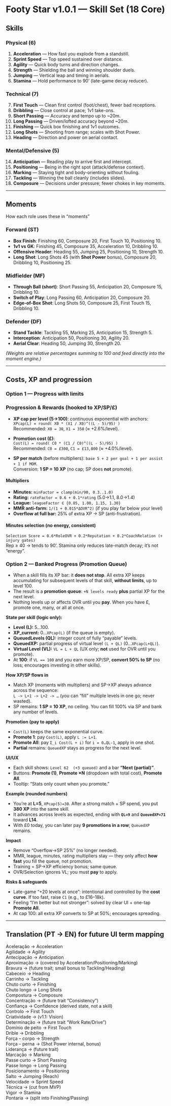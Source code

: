 # Footy Star v1.0.1 — Skill Set (18 Core)

## Skills

### Physical (6)

1) **Acceleration** — How fast you explode from a standstill.
2) **Sprint Speed** — Top speed sustained over distance.
3) **Agility** — Quick body turns and direction changes.
4) **Strength** — Shielding the ball and winning shoulder duels.
5) **Jumping** — Vertical leap and timing in aerials.
6) **Stamina** — Hold performance to 90’ (late-game decay reducer).

### Technical (7)

7) **First Touch** — Clean first control (foot/chest), fewer bad receptions.
8) **Dribbling** — Close control at pace; 1v1 take-ons.
9) **Short Passing** — Accuracy and tempo up to ~20m.
10) **Long Passing** — Driven/lofted accuracy beyond ~20m.
11) **Finishing** — Quick box finishing and 1v1 outcomes.
12) **Long Shots** — Shooting from range; scales with Shot Power.
13) **Heading** — Direction and power on aerial contact.

### Mental/Defensive (5)

14) **Anticipation** — Reading play to arrive first and intercept.
15) **Positioning** — Being in the right spot (attack/defense context).
16) **Marking** — Staying tight and body-orienting without fouling.
17) **Tackling** — Winning the ball cleanly (includes slides).
18) **Composure** — Decisions under pressure; fewer chokes in key moments.

------

## Moments

How each role uses these in “moments”

### Forward (ST)

- **Box Finish**: Finishing 60, Composure 20, First Touch 10, Positioning 10.
- **1v1 vs GK**: Finishing 45, Composure 35, Acceleration 10, Dribbling 10.
- **Offensive Header**: Heading 55, Jumping 25, Positioning 10, Strength 10.
- **Long Shot**: Long Shots 45 (with **Shot Power** bonus), Composure 20, Dribbling 10, Positioning 25.

### Midfielder (MF)

- **Through Ball (short)**: Short Passing 55, Anticipation 20, Composure 15, Dribbling 10.
- **Switch of Play**: Long Passing 60, Anticipation 20, Composure 20.
- **Edge-of-Box Shot**: Long Shots 50, Composure 25, First Touch 15, Dribbling 10.

### Defender (DF)

- **Stand Tackle**: Tackling 55, Marking 25, Anticipation 15, Strength 5.
- **Interception**: Anticipation 50, Positioning 30, Agility 20.
- **Aerial Clear**: Heading 50, Jumping 30, Strength 20.

*(Weights are relative percentages summing to 100 and feed directly into the moment engine.)*

---

## Costs, XP and progression

### Option 1 — Progress with limits

### Progression & Rewards (hooked to XP/SP/£)

- **XP cap per level (5->100)**: continuous exponential with anchors:  
  `XPcap(L) = round( X0 * (X1 / X0)^((L - 5)/95) )`  
  Recommended: `X0 = 30`, `X1 = 350` (≈ +2.6%/level).

- **Promotion cost (£)**:  
  `Cost(L) = round( C0 * (C1 / C0)^((L - 5)/95) )`  
  Recommended: `C0 = £300`, `C1 = £13,000` (≈ +4.0%/level).

- **SP per match** (before multipliers): `base 5 + 2 per goal + 1 per assist + 1 if MOM`.  
  Conversion: **1 SP = 10 XP** (no cap; SP does **not** promote).

#### Multipliers

- **Minutes:** `minFactor = clamp(min/90, 0.3..1.0)`  
- **Rating:** `rateFactor = 0.6 + 0.1*rating` (5.0->1.1, 8.0->1.4)  
- **League:** `leagueFactor ∈ {0.85, 1.00, 1.15, 1.30}`  
- **MMR anti-farm:** `1/(1 + 0.015*ΔOVR^2)` (if you play far below your level)  
- **Overflow at full bar:** 25% of extra XP -> SP (anti-frustration).

#### Minutes selection (no energy, consistent)

`Selection Score = 0.6*RoleOVR + 0.2*Reputation + 0.2*CoachRelation (+ injury gates)`  
Rep ≥ 40 -> tends to 90’. Stamina only reduces late-match decay; it’s not “energy”.

### Option 2 — **Banked Progress** (Promotion Queue)

- When a skill fills its XP bar: it **does not stop**. All extra XP keeps accumulating for subsequent levels of that skill, **without limits**, up to level 100.
- The result is a **promotion queue**: `+N levels ready` **plus** partial XP for the next level.
- Nothing levels up or affects OVR until you **pay**. When you have £, promote one, many, or all at once.

**State per skill (logic only):**  
- **Level (L):** 5…100.  
- **XP_current:** 0…`XPcap(L)` (if the queue is empty).  
- **QueuedLevels (QL):** integer count of fully “payable” levels.  
- **QueuedXP:** partial progress of virtual level `(L + QL)` (0…`XPcap(L+QL)`).  
- **Virtual Level (VL):** `VL = L + QL` (UX only; **not** used for OVR until you promote).  
- At **100**: if `VL == 100` and you earn more XP/SP, **convert 50% to SP** (no loss; encourages investing in other skills).

**How XP/SP flows in**  
- Match XP (moments with multipliers) and SP->XP always advance across the sequence:  
  `L -> L+1 -> L+2 -> …` (you can “fill” multiple levels in one go; never wasted).  
- SP remains: **1 SP = 10 XP**, no ceiling. You can fill 100% via SP and bank any number of levels.

**Promotion (pay to apply)**  
- `Cost(L)` keeps the same exponential curve.  
- **Promote 1**: pay `Cost(L)`, apply `L := L+1`.  
- **Promote All**: pay `Σ_i Cost(L + i)` for `i = 0…QL-1`, apply in one shot.  
- **Partial** remains: `QueuedXP` stays as progress for the next level.

**UI/UX**  
- Each skill shows: `Level 62  (+3 queued)` and a bar **“Next (partial)”**.  
- Buttons: **Promote (1)**, **Promote ×N** (dropdown with total cost), **Promote All**.  
- Tooltip: “Stats only count when you promote.”

**Example (rounded numbers)**  
- You’re at **L=5**, `XPcap(5)=30`. After a strong match + SP spend, you put **380 XP** into the same skill.  
- It advances across levels as expected, ending with **`QL=9`** and **`QueuedXP=71`** toward **L14**.  
- With £0 today, you can later pay **9 promotions in a row**; `QueuedXP` remains.

**Impact**  
- Remove “Overflow->SP 25%” (no longer needed).  
- MMR, league, minutes, rating multipliers stay — they only affect **how fast** you fill the queue, not promotion.  
- Training = SP->XP efficiency bonus; same queue.  
- OVR/Selection ignores VL; you must **pay** to apply.

**Risks & safeguards**  
- Late-game “+20 levels at once”: intentional and controlled by the **cost curve**. If too fast, raise `C1` (e.g., to £16–18k).  
- Feeling “I’m better but not stronger”: solved by clear UI + one-tap **Promote All**.  
- At cap 100: all extra XP converts to SP at 50%; encourages spreading.

---

## Translation (PT -> EN) for future UI term mapping

Aceleração -> Acceleration  
Agilidade -> Agility  
Antecipação -> Anticipation  
Aproximação -> (covered by Acceleration/Positioning/Marking)  
Bravura -> (future trait; small bonus to Tackling/Heading)  
Cabeceio -> Heading  
Carrinho -> Tackling  
Chuto curto -> Finishing  
Chuto longo -> Long Shots  
Compostura -> Composure  
Concentração -> (future trait “Consistency”)  
Confiança -> Confidence (derived state, not a skill)  
Controlo -> First Touch  
Criatividade -> (v1.1: Vision)  
Determinação -> (future trait “Work Rate/Drive”)  
Domínio de peito -> First Touch  
Drible -> Dribbling  
Força – corpo -> Strength  
Força – perna -> (Shot Power internal, bonus)  
Liderança -> (future trait)  
Marcação -> Marking  
Passe curto -> Short Passing  
Passe longo -> Long Passing  
Posicionamento -> Positioning  
Salto -> Jumping (Reach)  
Velocidade -> Sprint Speed  
Técnica -> (cut from MVP)  
Vigor -> Stamina  
Pontaria -> (split into Finishing/Passing)
